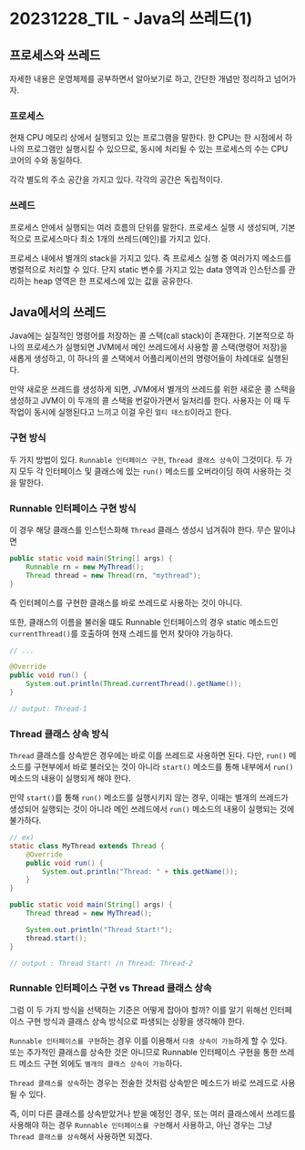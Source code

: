 # 20231228_TIL - Java의 쓰레드(1)

## 프로세스와 쓰레드

자세한 내용은 운영체제를 공부하면서 알아보기로 하고, 간단한 개념만 정리하고 넘어가자.

### 프로세스

현재 CPU 메모리 상에서 실행되고 있는 프로그램을 말한다. 한 CPU는 한 시점에서 하나의 프로그램만 실행시킬 수 있으므로, 동시에 처리될 수 있는 프로세스의 수는 CPU 코어의 수와 동일하다.

각각 별도의 주소 공간을 가지고 있다. 각각의 공간은 독립적이다.  

### 쓰레드

프로세스 안에서 실행되는 여러 흐름의 단위를 말한다. 프로세스 실행 시 생성되며, 기본적으로 프로세스마다 최소 1개의 쓰레드(메인)를 가지고 있다.

프로세스 내에서 별개의 stack을 가지고 있다. 즉 프로세스 실행 중 여러가지 메소드를 병렬적으로 처리할 수 있다. 단지 static 변수를 가지고 있는 data 영역과 인스턴스를 관리하는 heap 영역은 한 프로세스에 있는 값을 공유한다.

## Java에서의 쓰레드

Java에는 실질적인 명령어를 저장하는 콜 스택(call stack)이 존재한다. 기본적으로 하나의 프로세스가 실행되면 JVM에서 메인 쓰레드에서 사용할 콜 스택(명령어 저장)을 새롭게 생성하고, 이 하나의 콜 스택에서 어플리케이션의 명령어들이 차례대로 실행된다.

만약 새로운 쓰레드를 생성하게 되면, JVM에서 별개의 쓰레드를 위한 새로운 콜 스택을 생성하고 JVM이 이 두개의 콜 스택을 번갈아가면서 일처리를 한다. 사용자는 이 때 두 작업이 동시에 실행된다고 느끼고 이걸 우린 `멀티 태스킹`이라고 한다.

### 구현 방식

두 가지 방법이 있다. `Runnable 인터페이스 구현`, `Thread 클래스 상속`이 그것이다. 두 가지 모두 각 인터페이스 및 클래스에 있는 `run()` 메소드를 오버라이딩 하여 사용하는 것을 말한다.

### Runnable 인터페이스 구현 방식

이 경우 해당 클래스를 인스턴스화해 `Thread` 클래스 생성시 넘겨줘야 한다. 무슨 말이냐면

```java
public static void main(String[] args) {
    Runnable rn = new MyThread();
    Thread thread = new Thread(rn, "mythread");
}
```

즉 인터페이스를 구현한 클래스를 바로 쓰레드로 사용하는 것이 아니다.

또한, 클래스의 이름을 불러올 떄도 Runnable 인터페이스의 경우 static 메소드인 `currentThread()`를 호출하여 현재 스레드를 먼저 찾아야 가능하다.

```java
// ...

@Override
public void run() {
    System.out.println(Thread.currentThread().getName());
}

// output: Thread-1
```

### Thread 클래스 상속 방식

`Thread` 클래스를 상속받은 경우에는 바로 이를 쓰레드로 사용하면 된다. 다만, `run()` 메소드를 구현부에서 바로 불러오는 것이 아니라 `start()` 메소드를 통해 내부에서 `run()` 메소드의 내용이 실행되게 해야 한다.

만약 `start()`를 통해 `run()` 메소드를 실행시키지 않는 경우, 이때는 별개의 쓰레드가 생성되어 실행되는 것이 아니라 메인 쓰레드에서 `run()` 메소드의 내용이 실행되는 것에 불가하다.

```java
// ex) 
static class MyThread extends Thread {
    @Override
    public void run() {
        System.out.println("Thread: " + this.getName());
    }
}

public static void main(String[] args) {
    Thread thread = new MyThread();

    System.out.println("Thread Start!");
    thread.start();
}

// output : Thread Start! /n Thread: Thread-2
```

### Runnable 인터페이스 구현 vs Thread 클래스 상속

그럼 이 두 가지 방식을 선택하는 기준은 어떻게 잡아야 할까? 이를 알기 위해선 인터페이스 구현 방식과 클래스 상속 방식으로 파생되는 상황을 생각해야 한다.

`Runnable 인터페이스를 구현`하는 경우 이를 이용해서 `다중 상속이 가능`하게 할 수 있다. 또는 추가적인 클래스를 상속한 것은 아니므로 Runnable 인터페이스 구현을 통한 쓰레드 메소드 구현 외에도 `별개의 클래스 상속이 가능`하다.

`Thread 클래스를 상속`하는 경우는 전술한 것처럼 상속받은 메소드가 바로 쓰레드로 사용될 수 있다.

즉, 이미 다른 클래스를 상속받았거나 받을 예정인 경우, 또는 여러 클래스에서 쓰레드를 사용해야 하는 경우 `Runnable 인터페이스를 구현`해서 사용하고, 아닌 경우는 그냥 `Thread 클래스를 상속`해서 사용하면 되겠다.